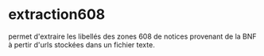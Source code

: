 # extraction608
permet d'extraire les libellés des zones 608 de notices provenant de la BNF à pertir d'urls stockées dans un fichier texte.
